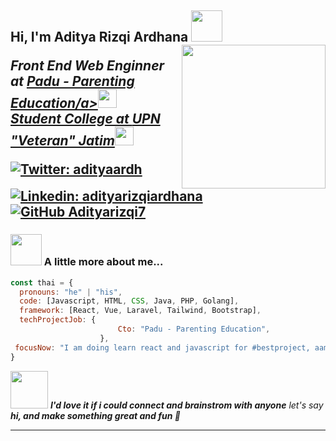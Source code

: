 <h2> Hi, I'm Aditya Rizqi Ardhana <img src="https://media.giphy.com/media/5aY6weoALCAu1qHXpq/giphy.gif" width="50">
 <img align='right' src="https://media.giphy.com/media/F9N6QwqkUxKi1sBL6H/giphy.gif" width="230">
<p><em>Front End Web Enginner at <a href="https://www.paduedu.com/">Padu - Parenting Education/a><img src="https://media.giphy.com/media/YSpzmu0TzPOS7CfAwj/giphy.gif" width="30"></br>Student College at <a href="https://www.upnjatim.ac.id">UPN "Veteran" Jatim</a><img src="https://media.giphy.com/media/3wsrhM8EFqSprUAxbv/giphy.gif" width="30"> 
</em></p>
  
[![Twitter: adityaardh](https://img.shields.io/twitter/follow/ThaiiBraga?style=social)](https://twitter.com/adityaardh)
[![Linkedin: adityarizqiardhana](https://img.shields.io/badge/-adityarizqiardhana-blue?style=flat-square&logo=Linkedin&logoColor=white&link=https://www.linkedin.com/in/adityaarizqiardhana/)](https://www.linkedin.com/in/adityarizqiardhana/)
[![GitHub Adityarizqi7](https://img.shields.io/github/followers/thaiane?label=follow&style=social)](https://github.com/Adityarizqi7)


### <img src="https://media.giphy.com/media/5LQY5YOaXp8MjW3dB7/giphy.gif" width="50"> A little more about me...  
  
```javascript
const thai = {
  pronouns: "he" | "his",
  code: [Javascript, HTML, CSS, Java, PHP, Golang],
  framework: [React, Vue, Laravel, Tailwind, Bootstrap],
  techProjectJob: {
                        Cto: "Padu - Parenting Education",
                    },
 focusNow: "I am doing learn react and javascript for #bestproject, aamiin."
}
```
  
<img src="https://media.giphy.com/media/4TrIeetrN8yLIF3jAi/giphy.gif" width="60"> <em><b>I'd love it if i could connect and brainstrom with anyone</b> let's say <b>hi, and make something great and fun :star2:</em>

---
